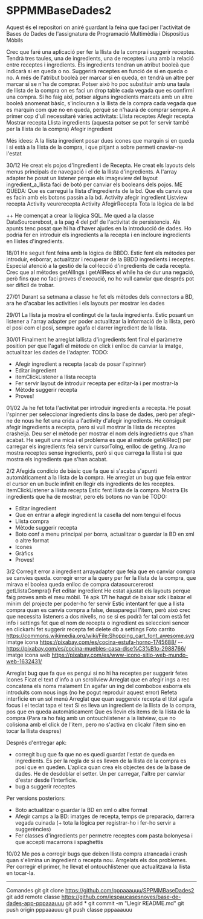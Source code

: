 # SPPMMBaseDades2
Aquest és el repositori on aniré guardant la feina que faci per l'activitat de Bases de Dades de l'assignatura de 
Programació Multimèdia i Dispositius Mòbils

Crec que faré una aplicació per fer la llista de la compra i suggerir receptes. Tendrà tres taules, una de ingredients, una de receptes i una amb la relació
entre receptes i ingredients.
Els ingredients tendran un atribut booleà que indicarà si en queda o no. Suggerirà receptes en funció de si en queda o no.
A més de l'atribut booleà per marcar si en queda, en tendrà un altre per marcar si se n'ha de comprar. Potser això ho poc substituir amb una taula
de llista de la compra on es faci un drop table cada vegada que es confirmi una compra. Si ho faig així, potser alguns ingredients marcats amb un altre
booleà anomenat bàsic, s'inclouran a la llista de la compra cada vegada que es marquin com que no en queda, perquè se  n'haurà de comprar sempre.
A primer cop d'ull necessitaré vàries activitats:
Llista receptes
Afegir recepta
Mostrar recepta
Llista ingredients (aquesta potser se pot fer servir també per la llista de la compra)
Afegir ingredient

Més idees:
A la llista ingredient posar dues icones que marquin si en queda i si està a la llista de la compra, i que pitjant a sobre permeti cnaviar-ne l'estat

30/12
He creat els pojos d'Ingredient i de Recepta. He creat els layouts dels menus principals de navegació i el de la llista d'ingredients. A l'array adapter he posat un listener perque els imageview del layout ingredient_a_llista faci de botó per canviar els booleans dels pojos.
ME QUEDA: 
Que es carregui la llista d'ingredients de la bd. 
Que els canvis que es facin amb els botons passin a la bd.
Activity afegir ingredient
Listview recepta
Activity veurerecepta
Activity AfegirRecepta
Tota la lògica de la bd

++
He començat a crear la lògica SQL. Me qued a la classe DataSourcerebost, a la pag 4 del pdf de l'activitat de persistencia.
Als apunts tenc posat que hi ha d'haver ajudes en la introducció de dades. Ho podria fer en introduir els ingredients a la recepta i en incloure ingredients en llistes d'ingredients.

18/01
He seguit fent feina amb la lógica de BBDD. Estic fent els métodes per introduir, esborrar, actualitzar i recuperar de la BBDD ingredients i receptes. Especial atenció a la gestió de la col·lecció d'ingredients de cada recepta. Crec que al métodes getAllIngs i getAllRecs el while ha de dur una negació, però fins que no faci proves d'execució, no ho vull canviar que després pot ser dificil de trobar. 

27/01
Durant sa setmana a classe he fet els mètodes dels connectors a BD, ara he d'acabar les activities i els layouts per mostrar les dades

29/01
La llista ja mostra el contingut de la taula ingredients. Estic posant un listener a l'array adapter per poder actualitzar la informació de la llista, però el posi com el posi, sempre agafa el darrer ingredient de la llista.

30/01
Finalment he arreglat lallista d'ingredients fent final el paràmetre position per que l'agafi el mètode on click i enlloc de canviar la imatge, actualitzar les dades de l'adapter. 
TODO:
- Afegir ingredient a recepta (acab de posar l'spinner)
- Editar ingredient
- itemClickListener a llista recepta
- Fer servir layout de introduir recepta per editar-la i per mostrar-la
- Mètode suggerir recepta
- Proves!

01/02
Ja he fet tota l'activitat per introduïr ingredients a recepta. He posat l'spinner per seleccionar ingredients dins la base de dades, però per afegir-ne de nous he fet una crida a l'activity d'afegir ingredients. He consiguit afegir ingredients a recepta, pero si vull mostrar la llista de receptes crasheija. Deu ser el mètode per mostrar el nom dels ingredietns que s'han acabat. 
He seguit una mica i el problema es que al mètode getAllRec() per carregar els ingredients feia servir cursorToIng, enlloc de getIng. Ara no mostra receptes sense ingredients, però si que carrega la llista i si que mostra els ingredients que s'han acabat.

2/2
Afegida condicio de bàsic que fa que si s'acaba s'apunti automàticament a la llista de la compra.
He arreglat un bug que feia entrar el cursor en un bucle infinit en llegir els ingredients de les receptes.
itemClickListener a llista recepta
Estic fent llista de la compra. Mostra Els ingredients que ha de mostrar, pero els botons no van bé
TODO:
- Editar ingredient
- Que en entrar a afegir ingredient la casella del nom tengui el focus
- Llista compra
- Mètode suggerir recepta
- Boto conf a menu principal per borra, actualitzar o guardar la BD en xml o altre format 
- Icones
- Gràfics
- Proves!

3/2
Corregit error a ingredient arrayadapter que feia que en canviar compra se canvies queda.
corregir error a la query per fer la llista de la compra, que mirava el boolea queda enlloc de compra datasourcererost getLlistaCompra()
Fet editar ingredient
He estat ajustat els layouts perque faig proves amb el meu mòbil. Té apk 17! he hagut de baixar sdk i baixar el mínim del projecte per poder-ho fer servir
Estic intentant fer que a llista compra quan es canvia compra a false, desaparegui l'item, però això crec que necessita listeners a dos nivells, no se si es podrà fer tal com està
fet info i settings
fet que el nom de recepta o ingredient es seleccioni sencer en clickarhi
fet suggerir recepta
fet delete db a settings
Foto carrito https://commons.wikimedia.org/wiki/File:Shopping_cart_font_awesome.svg
imatge icona https://pixabay.com/es/cocina-estufa-horno-1745688/
-- https://pixabay.com/es/cocina-muebles-casa-dise%C3%B1o-2988766/
imatge icona web https://pixabay.com/es/www-icono-sitio-web-mundo-web-1632431/

Arreglat bug que fa que es pengui si no hi ha receptes per suggerir
fetes Icones
Ficat el text d'info a un scrollview
Arreglat que en afegir ings a rec concatena els noms malament
En agafar un ing del combobox esborra els introduits com nous ings (no he pogut reproduir aquest error)
Refeta interficie en un sol menú
Arreglat que quan suggereix recepta el titol agafa focus i el teclat tapa el text
Si es lleva un ingredient de la llista de la compra, pos que en queda automàticament
Que es llevin els items de la llista de la compra (Para ra ho faig amb un ontouchlistener a la listview, que no colisiona amb el click de l'item, pero no s'activa en clicakr l'item sino en tocar la llista despres)

Després d'entregar apk: 
- corregit bug que fa que no es quedi guardat l'estat de queda en ingredients. Es per la regla de si es lleven de la llista de la compra es posi que en queden. L'aplica quan crea els objectes des de la base de dades. He de desdoblar el setter. Un per carregar, l'altre per canviar d'estar desde l'interficie. 
- bug a suggerir receptes

Per versions posteriors:
- Boto actualitzar o guardar la BD en xml o altre format 
- Afegir camps a la BD: imatges de recepta, temps de preparacio, darrera vegada cuinada (+ tota la lògica per registrar-ho i fer-ho servir a suggerències)
- Fer classes d'ingredients per permetre receptes com pasta bolonyesa i que accepti macarrons i spaghettis



10/02
Me pos a corregir bugs que deixen llista compra atrancada i crash quan s'elimina un ingredient o recepta nou.
Arrgelats els dos problemes. Per corregir el primer, he llevat el ontouchlistener que actualitzava la llista en tocar-la.



_______________________________________________________________________________________________________________
Comandes git 
git clone https://github.com/pppaaauuu/SPPMMBaseDades2
git add remote classe https://github.com/iespaucasesnoves/base-de-dades-app-pppaaauuu
git add *
git commit -m "Llegir README.md"
git push origin
pppaaauuu
git push classe
pppaaauuu
